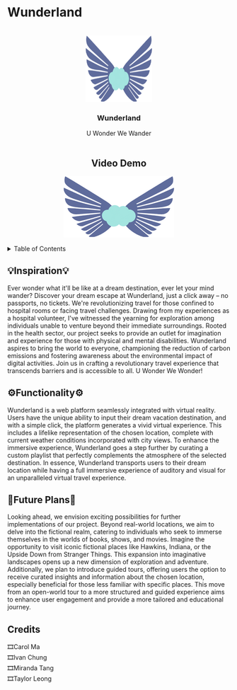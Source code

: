 # Wunderland


<!-- LOGO -->
<br />
<div align="center">
  <img src="wlogo.png" alt="Logo" width="150" height="150">
    
  </a>

  <h3 align="center">Wunderland</h3>

  <p align="center">
    U Wonder We Wander
    <br />
    <br />

  ## Video Demo
[![Click to watch the demo](wlogo.png)]([http://www.youtube.com/watch?v=YOUTUBE_VIDEO_ID](https://youtu.be/OiXpJNf433c))
  </p>
</div>




<!-- TABLE OF CONTENTS -->
<details>
  <summary>Table of Contents</summary>
  <ol>
    <li>
      <a href="#inspiration">Inspiration</a>
    </li>
    <li>
      <a href="#functionality">Functionality</a>
    </li>
    <li><a href="#future-plans">What's next for Wunderland?</a></li>
    <li><a href="#credits">Credits</a></li>
  </ol>
</details>


<!-- Inspiration -->
## 💡Inspiration💡

Ever wonder what it'll be like at a dream destination, ever let your mind wander? Discover your dream escape at Wunderland, just a click away – no passports, no tickets. We're revolutionizing travel for those confined to hospital rooms or facing travel challenges. Drawing from my experiences as a hospital volunteer, I've witnessed the yearning for exploration among individuals unable to venture beyond their immediate surroundings. Rooted in the health sector, our project seeks to provide an outlet for imagination and experience for those with physical and mental disabilities. Wunderland aspires to bring the world to everyone, championing the reduction of carbon emissions and fostering awareness about the environmental impact of digital activities. Join us in crafting a revolutionary travel experience that transcends barriers and is accessible to all. U Wonder We Wonder!

## ⚙️Functionality⚙️

Wunderland is a web platform seamlessly integrated with virtual reality. Users have the unique ability to input their dream vacation destination, and with a simple click, the platform generates a vivid virtual experience. This includes a lifelike representation of the chosen location, complete with current weather conditions incorporated with city views. To enhance the immersive experience, Wunderland goes a step further by curating a custom playlist that perfectly complements the atmosphere of the selected destination. In essence, Wunderland transports users to their dream location while having a full immersive experience of auditory and visual for an unparalleled virtual travel experience.

## 👀Future Plans👀

Looking ahead, we envision exciting possibilities for further implementations of our project. Beyond real-world locations, we aim to delve into the fictional realm, catering to individuals who seek to immerse themselves in the worlds of books, shows, and movies. Imagine the opportunity to visit iconic fictional places like Hawkins, Indiana, or the Upside Down from Stranger Things. This expansion into imaginative landscapes opens up a new dimension of exploration and adventure. Additionally, we plan to introduce guided tours, offering users the option to receive curated insights and information about the chosen location, especially beneficial for those less familiar with specific places. This move from an open-world tour to a more structured and guided experience aims to enhance user engagement and provide a more tailored and educational journey.





## Credits
🎞Carol Ma <br>
🎞Ivan Chung <br>
🎞Miranda Tang<br>
🎞Taylor Leong <br>





